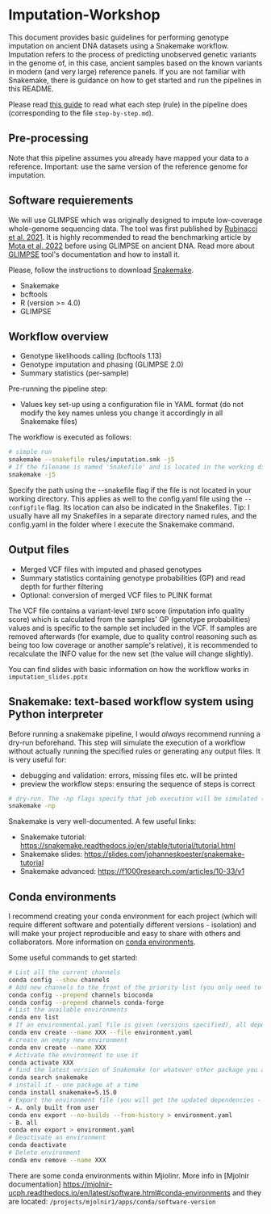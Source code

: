 # Imputation-Workshop

This document provides basic guidelines for performing genotype imputation on ancient DNA datasets using a Snakemake workflow. Imputation refers to the process of predicting unobserved genetic variants in the genome of, in this case, ancient samples based on the known variants in modern (and very large) reference panels. If you are not familiar with Snakemake, there is guidance on how to get started and run the pipelines in this README.

Please read [this guide](step-by-step.md) to read what each step (rule) in the pipeline does (corresponding to the file ```step-by-step.md```). 


## Pre-processing 

Note that this pipeline assumes you already have mapped your data to a reference. Important: use the same version of the reference genome for imputation. 

## Software requierements 

We will use GLIMPSE which was originally designed to impute low-coverage whole-genome sequencing data. The tool was first published by [Rubinacci et al. 2021](https://www.nature.com/articles/s41588-020-00756-0). It is highly recommended to read the benchmarking article by [Mota et al. 2022](https://www.nature.com/articles/s41467-023-39202-0) before using GLIMPSE on ancient DNA. Read more about [GLIMPSE](https://odelaneau.github.io/GLIMPSE) tool's documentation and how to install it.

Please, follow the instructions to download [Snakemake](https://snakemake.readthedocs.io/en/stable/getting_started/installation.html). 

- Snakemake 
- bcftools
- R (version >= 4.0)
- GLIMPSE

## Workflow overview
- Genotype likelihoods calling (bcftools 1.13)
- Genotype imputation and phasing (GLIMPSE 2.0)
- Summary statistics (per-sample)

Pre-running the pipeline step:
- Values key set-up using a configuration file in YAML format (do not modify the key names unless you change it accordingly in all Snakemake files)

The workflow is executed as follows:

```bash
# simple run 
snakemake --snakefile rules/imputation.smk -j5
# If the filename is named 'Snakefile' and is located in the working directory you don't have to provide the name 
snakemake -j5
```
Specify the path using the --snakefile flag if the file is not located in your working directory. This applies as well to the config.yaml file using the ```--configfile``` flag. Its location can also be indicated in the Snakefiles. Tip: I usually have all my Snakefiles in a separate directory named rules, and the config.yaml in the folder where I execute the Snakemake command. 

## Output files
- Merged VCF files with imputed and phased genotypes
- Summary statistics containing genotype probabilities (GP) and read depth for further filtering
- Optional: conversion of merged VCF files to PLINK format

The VCF file contains a variant-level ```INFO``` score (imputation info quality score) which is calculated from the samples' GP (genotype probabilities) values and is specific to the sample set included in the VCF. If samples are removed afterwards (for example, due to quality control reasoning such as being too low coverage or another sample's relative), it is recommended to recalculate the INFO value for the new set (the value will change slightly). 

You can find slides with basic information on how the workflow works in ```imputation_slides.pptx```

## Snakemake: text-based workflow system using Python interpreter

Before running a snakemake pipeline, I would *always* recommend running a dry-run beforehand. This step will simulate the execution of a workflow without actually running the specified rules or generating any output files. It is very useful for:
- debugging and validation: errors, missing files etc. will be printed
- preview the workflow steps: ensuring the sequence of steps is correct
  
```bash
# dry-run. The -np flags specify that job execution will be simulated (-n) and the individual rule commands printed (-p)
snakemake -np 
```
Snakemake is very well-documented. A few useful links:
- Snakemake tutorial: https://snakemake.readthedocs.io/en/stable/tutorial/tutorial.html
- Snakemake slides: https://slides.com/johanneskoester/snakemake-tutorial 
- Snakemake advanced: https://f1000research.com/articles/10-33/v1

## Conda environments

I recommend creating your conda environment for each project (which will require different software and potentially different versions - isolation) and will make your project reproducible and easy to share with others and collaborators. More information on [conda environments](https://docs.conda.io/projects/conda/en/latest/user-guide/index.html). 

Some useful commands to get started:

```bash
# List all the current channels
conda config --show channels
# Add new channels to the front of the priority list (you only need to do this once)
conda config --prepend channels bioconda
conda config --prepend channels conda-forge
# List the available environments
conda env list
# If an environmental.yaml file is given (versions specified), all dependencies and packages can be installed in a new env as follows: 
conda env create --name XXX --file environment.yaml
# create an empty new environment
conda env create --name XXX
# Activate the environment to use it
conda activate XXX
# find the latest version of Snakemake (or whatever other package you are interested in)
conda search snakemake
# install it - one package at a time
conda install snakemake=5.15.0
# Export the environment file (you will get the updated dependencies - if you had installed new ones after the creation of the env)
- A. only built from user
conda env export --no-builds --from-history > environment.yaml
- B. all
conda env export > environment.yaml
# Deactivate an environment
conda deactivate
# Delete environment
conda env remove --name XXX
```
There are some conda environments within Mjiolinr. More info in [Mjolnir documentation] https://mjolnir-ucph.readthedocs.io/en/latest/software.html#conda-environments and they are located: ```/projects/mjolnir1/apps/conda/software-version```
